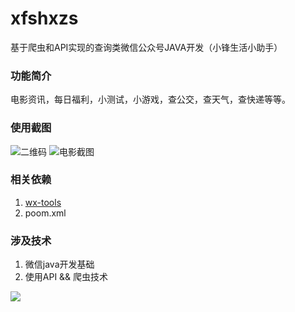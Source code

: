# xfshxzs
基于爬虫和API实现的查询类微信公众号JAVA开发（小锋生活小助手）

### 功能简介
电影资讯，每日福利，小测试，小游戏，查公交，查天气，查快递等等。

### 使用截图
![二维码](http://img.blog.csdn.net/20160724171659263)
![电影截图](http://img.blog.csdn.net/20160725104103695)

### 相关依赖
1. [wx-tools](https://github.com/antgan/wx-tools)
2. poom.xml

### 涉及技术
1. 微信java开发基础
2. 使用API && 爬虫技术

![](https://img-ask.csdn.net/upload/201806/05/1528204838_152827.png)
